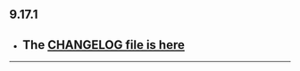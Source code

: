 ## 9.17.1

- ## The [CHANGELOG file is here](https://flutter-sound.canardoux.xyz/changelog.html)

-----------------------------------------------------------------------------------------------------------------------------------
